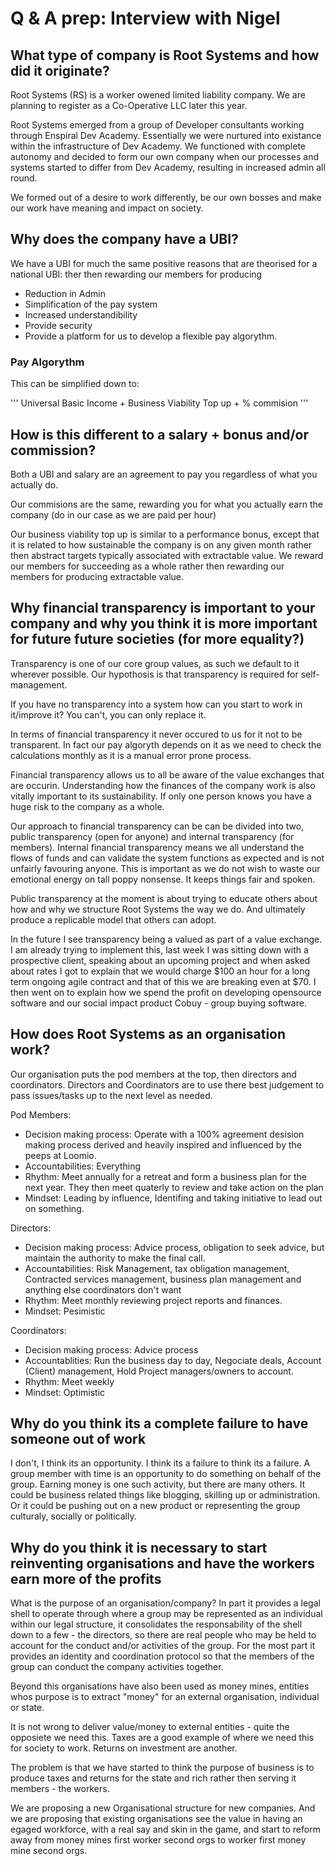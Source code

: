# Q & A prep: Interview with Nigel

## What type of company is Root Systems and how did it originate?

Root Systems (RS) is a worker owened limited liability company. We are planning to register as a Co-Operative LLC later this year.

Root Systems emerged from a group of Developer consultants working through Enspiral Dev Academy. Essentially we were nurtured into existance within the infrastructure of Dev Academy. We functioned with complete autonomy and decided to form our own company when our processes and systems started to differ from Dev Academy, resulting in increased admin all round.

We formed out of a desire to work differently, be our own bosses and make our work have meaning and impact on society.

## Why does the company have a UBI?

We have a UBI for much the same positive reasons that are theorised for a national UBI:
ther then rewarding our members for producing
 - Reduction in Admin
 - Simplification of the pay system
 - Increased understandibility
 - Provide security
 - Provide a platform for us to develop a flexible pay algorythm.

### Pay Algorythm

This can be simplified down to:

'''
Universal Basic Income + Business Viability Top up + % commision
'''

## How is this different to a salary + bonus and/or commission?

Both a UBI and salary are an agreement to pay you regardless of what you actually do.

Our commisions are the same, rewarding you for what you actually earn the company (do in our case as we are paid per hour)

Our business viability top up is similar to a performance bonus, except that it is related to how sustainable the company is on any given month rather then abstract targets typically associated with extractable value. We reward our members for succeeding as a whole rather then rewarding our members for producing extractable value.

## Why financial transparency is important to your company and why you think it is more important for future future societies (for more equality?)

Transparency is one of our core group values, as such we default to it wherever possible. Our hypothosis is that transparency is required for self-management.

If you have no transparency into a system how can you start to work in it/improve it? You can't, you can only replace it.

In terms of financial transparency it never occured to us for it not to be transparent. In fact our pay algoryth depends on it as we need to check the calculations monthly as it is a manual error prone process.

Financial transparency allows us to all be aware of the value exchanges that are occurin. Understanding how the finances of the company work is also vitally important to its sustainability. If only one person knows you have a huge risk to the company as a whole.

Our approach to financial transparency can be can be divided into two, public transparency (open for anyone) and internal transparency (for members). Internal financial transparency means we all understand the flows of funds and can validate the system functions as expected and is not unfairly favouring anyone. This is important as we do not wish to waste our emotional energy on tall poppy nonsense. It keeps things fair and spoken.

Public transparency at the moment is about trying to educate others about how and why we structure Root Systems the way we do. And ultimately produce a replicable model that others can adopt.

In the future I see transparency being a valued as part of a value exchange. I am already trying to implement this, last week I was sitting down with a prospective client, speaking about an upcoming project and when asked about rates I got to explain that we would charge $100 an hour for a long term ongoing agile contract and that of this we are breaking even at $70. I then went on to explain how we spend the profit on developing opensource software and our social impact product Cobuy - group buying software.

## How does Root Systems as an organisation work?

Our organisation puts the pod members at the top, then directors and coordinators. Directors and Coordinators are to use there best judgement to pass issues/tasks up to the next level as needed.

Pod Members:
 - Decision making process: Operate with a 100% agreement desision making process derived and heavily inspired and influenced by the peeps at  Loomio.
 - Accountabilities: Everything
 - Rhythm: Meet annually for a retreat and form a business plan for the next year. They then meet quaterly to review and take action on the plan
 - Mindset: Leading by influence, Identifing and taking initiative to lead out on something.

Directors:
 - Decision making process: Advice process, obligation to seek advice, but maintain the authority to make the final call.
 - Accountabilities: Risk Management, tax obligation management, Contracted services management, business plan management and anything else coordinators don't want
 - Rhythm: Meet monthly reviewing project reports and finances.
 - Mindset: Pesimistic

Coordinators:
 - Decision making process: Advice process
 - Accountablities: Run the business day to day, Negociate deals, Account (Client) management, Hold Project managers/owners to account.
 - Rhythm: Meet weekly
 - Mindset: Optimistic

## Why do you think its a complete failure to have someone out of work

I don't, I think its an opportunity. I think its a failure to think its a failure. A group member with time is an opportunity to do something on behalf of the group. Earning money is one such activity, but there are many others. It could be business related things like blogging, skilling up or administration. Or it could be pushing out on a new product or representing the group culturaly, socially or politically.

## Why do you think it is necessary to start reinventing organisations and have the workers earn more of the profits

What is the purpose of an organisation/company? In part it provides a legal shell to operate through where a group may be represented as an individual within our legal structure, it consolidates the responsability of the shell down to a few - the directors, so there are real people who may be held to account for the conduct and/or activities of the group. For the most part it provides an identity and coordination protocol so that the members of the group can conduct the company activities together.

Beyond this organisations have also been used as money mines, entities whos purpose is to extract "money" for an external organisation, individual or state.

It is not wrong to deliver value/money to external entities - quite the opposiete we need this. Taxes are a good example of where we need this for society to work. Returns on investment are another.

The problem is that we have started to think the purpose of business is to produce taxes and returns for the state and rich rather then serving it members - the workers.

We are proposing a new Organisational structure for new companies. And we are proposing that existing organisations see the value in having an egaged workforce, with a real say and skin in the game, and start to reform away from money mines first worker second orgs to worker first money mine second orgs.
